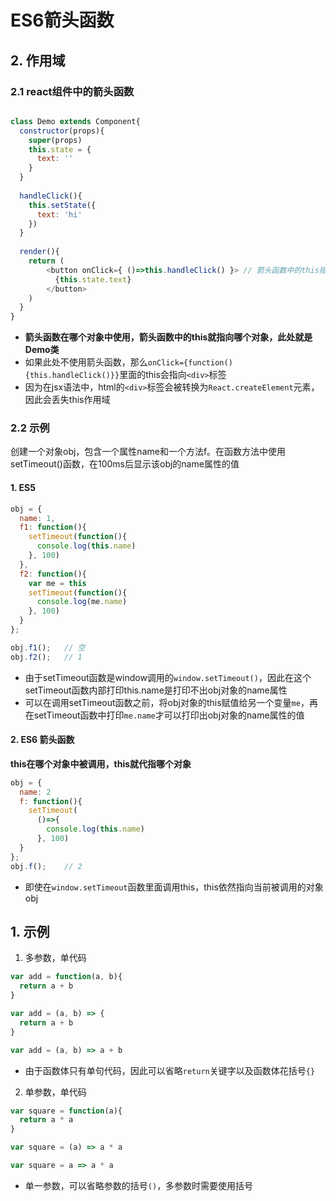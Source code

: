 # ES6箭头函数


## 2. 作用域

### 2.1 react组件中的箭头函数

```javascript

class Demo extends Component{
  constructor(props){
    super(props)
    this.state = {
      text: ''
    }
  }
  
  handleClick(){
    this.setState({
      text: 'hi'
    })
  }
  
  render(){
    return (
        <button onClick={ ()=>this.handleClick() }> // 箭头函数中的this指向Demo
          {this.state.text}
        </button>  
    )
  }
}
```

- **箭头函数在哪个对象中使用，箭头函数中的this就指向哪个对象，此处就是Demo类**
- 如果此处不使用箭头函数，那么`onClick={function(){this.handleClick()}}`里面的this会指向`<div>`标签
- 因为在jsx语法中，html的`<div>`标签会被转换为`React.createElement`元素，因此会丢失this作用域





### 2.2 示例
创建一个对象obj，包含一个属性name和一个方法f。在函数方法中使用setTimeout()函数，在100ms后显示该obj的name属性的值

#### 1. ES5
```javascript
obj = {
  name: 1,
  f1: function(){
    setTimeout(function(){
      console.log(this.name)
    }, 100)
  },
  f2: function(){
    var me = this
    setTimeout(function(){
      console.log(me.name)
    }, 100)
  }
};

obj.f1();   // 空
obj.f2();   // 1
```
- 由于setTimeout函数是window调用的`window.setTimeout()`，因此在这个setTimeout函数内部打印this.name是打印不出obj对象的name属性
- 可以在调用setTimeout函数之前，将obj对象的this赋值给另一个变量`me`，再在setTimeout函数中打印`me.name`才可以打印出obj对象的name属性的值


#### 2. ES6 箭头函数
**this在哪个对象中被调用，this就代指哪个对象**

```javascript
obj = {
  name: 2
  f: function(){
    setTimeout(
      ()=>{
        console.log(this.name)
      }, 100)
  }
};
obj.f();    // 2
```
- 即使在`window.setTimeout`函数里面调用this，this依然指向当前被调用的对象obj




## 1. 示例
1. 多参数，单代码
```javascript
var add = function(a, b){
  return a + b
}
```

```javascript
var add = (a, b) => {
  return a + b
}
```
```javascript
var add = (a, b) => a + b
```
- 由于函数体只有单句代码，因此可以省略`return`关键字以及函数体花括号`{}`

2. 单参数，单代码
```javascript
var square = function(a){
  return a * a
}
```


```javascript
var square = (a) => a * a
```
```javascript
var square = a => a * a
```
- 单一参数，可以省略参数的括号`()`，多参数时需要使用括号






